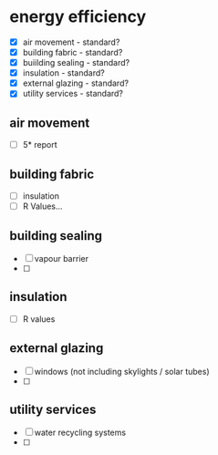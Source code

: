 # energy efficiency 

  - [x] air movement - standard?
  - [x] building fabric - standard?
  - [x] buiilding sealing - standard?
  - [x] insulation - standard?
  - [x] external glazing - standard?
  - [x] utility services - standard?

## air movement
  - [ ] 5* report

## building fabric
  - [ ] insulation
  - [ ] R Values... 

## building sealing
  - [ ] vapour barrier 
  - [ ] 

## insulation
  - [ ] R values

## external glazing
  - [ ] windows (not including skylights / solar tubes)
  - [ ] 

## utility services
  - [ ] water recycling systems
  - [ ] 
